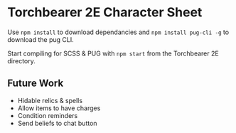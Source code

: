 Torchbearer 2E Character Sheet
=======================

Use `npm install` to download dependancies and `npm install pug-cli -g` to download the pug CLI.

Start compiling for SCSS & PUG with `npm start` from the Torchbearer 2E directory.

## Future Work

- Hidable relics & spells
- Allow items to have charges
- Condition reminders
- Send beliefs to chat button
